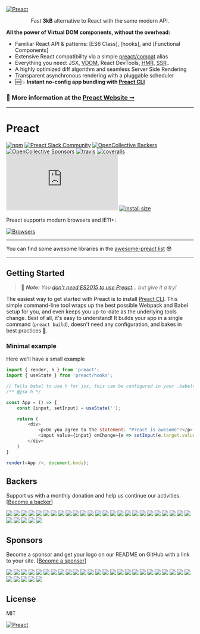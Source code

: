 <p align="center">
<a href="https://preactjs.com" target="_blank">
	
![Preact](https://raw.githubusercontent.com/preactjs/preact/8b0bcc927995c188eca83cba30fbc83491cc0b2f/logo.svg?sanitize=true "Preact")

</a>
</p>
<p align="center">Fast <b>3kB</b> alternative to React with the same modern API.</p>

**All the power of Virtual DOM components, without the overhead:**

- Familiar React API & patterns: [ES6 Class], [hooks], and [Functional Components]
- Extensive React compatibility via a simple [preact/compat] alias
- Everything you need: JSX, <abbr title="Virtual DOM">VDOM</abbr>, React DevTools, <abbr title="Hot Module Replacement">HMR</abbr>, <abbr title="Server-Side Rendering">SSR</abbr>..
- A highly optimized diff algorithm and seamless Server Side Rendering
- Transparent asynchronous rendering with a pluggable scheduler
- 🆕💥 **Instant no-config app bundling with [Preact CLI](https://github.com/preactjs/preact-cli)**

### 💁 More information at the [Preact Website ➞](https://preactjs.com)


---

# Preact

[![npm](https://img.shields.io/npm/v/preact.svg)](http://npm.im/preact)
[![Preact Slack Community](https://preact-slack.now.sh/badge.svg)](https://preact-slack.now.sh)
[![OpenCollective Backers](https://opencollective.com/preact/backers/badge.svg)](#backers)
[![OpenCollective Sponsors](https://opencollective.com/preact/sponsors/badge.svg)](#sponsors)
[![travis](https://travis-ci.org/preactjs/preact.svg?branch=master)](https://travis-ci.org/preactjs/preact)
[![coveralls](https://img.shields.io/coveralls/preactjs/preact/master.svg)](https://coveralls.io/github/preactjs/preact)
[![gzip size](http://img.badgesize.io/https://unpkg.com/preact/dist/preact.min.js?compression=gzip)](https://unpkg.com/preact/dist/preact.min.js)
[![install size](https://packagephobia.now.sh/badge?p=preact)](https://packagephobia.now.sh/result?p=preact)

Preact supports modern browsers and IE11+:

[![Browsers](https://saucelabs.com/browser-matrix/preact.svg)](https://saucelabs.com/u/preact)


---

You can find some awesome libraries in the [awesome-preact list](https://github.com/ooade/awesome-preact) :sunglasses:

---

## Getting Started

> 💁 _**Note:** You [don't need ES2015 to use Preact](https://github.com/developit/preact-in-es3)... but give it a try!_

The easiest way to get started with Preact is to install [Preact CLI](https://github.com/preactjs/preact-cli). This simple command-line tool wraps up the best possible Webpack and Babel setup for you, and even keeps you up-to-date as the underlying tools change. Best of all, it's easy to understand! It builds your app in a single command (`preact build`), doesn't need any configuration, and bakes in best practices 🙌.

### Minimal example

Here we'll have a small example

```js
import { render, h } from 'preact';
import { useState } from 'preact/hooks';

// Tells babel to use h for jsx, this can be configured in your .babelrc (https://babeljs.io/docs/en/babel-plugin-transform-react-jsx#usage)
/** @jsx h */

const App = () => {
	const [input, setInput] = useState('');

	return (
		<div>
			<p>Do you agree to the statement: "Preact is awesome"?</p>
			<input value={input} onChange={e => setInput(e.target.value)} />
		</div>
	)
}

render(<App />, document.body);
```

## Backers
Support us with a monthly donation and help us continue our activities. [[Become a backer](https://opencollective.com/preact#backer)]

<a href="https://opencollective.com/preact/backer/0/website" target="_blank"><img src="https://opencollective.com/preact/backer/0/avatar.svg"></a>
<a href="https://opencollective.com/preact/backer/1/website" target="_blank"><img src="https://opencollective.com/preact/backer/1/avatar.svg"></a>
<a href="https://opencollective.com/preact/backer/2/website" target="_blank"><img src="https://opencollective.com/preact/backer/2/avatar.svg"></a>
<a href="https://opencollective.com/preact/backer/3/website" target="_blank"><img src="https://opencollective.com/preact/backer/3/avatar.svg"></a>
<a href="https://opencollective.com/preact/backer/4/website" target="_blank"><img src="https://opencollective.com/preact/backer/4/avatar.svg"></a>
<a href="https://opencollective.com/preact/backer/5/website" target="_blank"><img src="https://opencollective.com/preact/backer/5/avatar.svg"></a>
<a href="https://opencollective.com/preact/backer/6/website" target="_blank"><img src="https://opencollective.com/preact/backer/6/avatar.svg"></a>
<a href="https://opencollective.com/preact/backer/7/website" target="_blank"><img src="https://opencollective.com/preact/backer/7/avatar.svg"></a>
<a href="https://opencollective.com/preact/backer/8/website" target="_blank"><img src="https://opencollective.com/preact/backer/8/avatar.svg"></a>
<a href="https://opencollective.com/preact/backer/9/website" target="_blank"><img src="https://opencollective.com/preact/backer/9/avatar.svg"></a>
<a href="https://opencollective.com/preact/backer/10/website" target="_blank"><img src="https://opencollective.com/preact/backer/10/avatar.svg"></a>
<a href="https://opencollective.com/preact/backer/11/website" target="_blank"><img src="https://opencollective.com/preact/backer/11/avatar.svg"></a>
<a href="https://opencollective.com/preact/backer/12/website" target="_blank"><img src="https://opencollective.com/preact/backer/12/avatar.svg"></a>
<a href="https://opencollective.com/preact/backer/13/website" target="_blank"><img src="https://opencollective.com/preact/backer/13/avatar.svg"></a>
<a href="https://opencollective.com/preact/backer/14/website" target="_blank"><img src="https://opencollective.com/preact/backer/14/avatar.svg"></a>
<a href="https://opencollective.com/preact/backer/15/website" target="_blank"><img src="https://opencollective.com/preact/backer/15/avatar.svg"></a>
<a href="https://opencollective.com/preact/backer/16/website" target="_blank"><img src="https://opencollective.com/preact/backer/16/avatar.svg"></a>
<a href="https://opencollective.com/preact/backer/17/website" target="_blank"><img src="https://opencollective.com/preact/backer/17/avatar.svg"></a>
<a href="https://opencollective.com/preact/backer/18/website" target="_blank"><img src="https://opencollective.com/preact/backer/18/avatar.svg"></a>
<a href="https://opencollective.com/preact/backer/19/website" target="_blank"><img src="https://opencollective.com/preact/backer/19/avatar.svg"></a>
<a href="https://opencollective.com/preact/backer/20/website" target="_blank"><img src="https://opencollective.com/preact/backer/20/avatar.svg"></a>
<a href="https://opencollective.com/preact/backer/21/website" target="_blank"><img src="https://opencollective.com/preact/backer/21/avatar.svg"></a>
<a href="https://opencollective.com/preact/backer/22/website" target="_blank"><img src="https://opencollective.com/preact/backer/22/avatar.svg"></a>
<a href="https://opencollective.com/preact/backer/23/website" target="_blank"><img src="https://opencollective.com/preact/backer/23/avatar.svg"></a>
<a href="https://opencollective.com/preact/backer/24/website" target="_blank"><img src="https://opencollective.com/preact/backer/24/avatar.svg"></a>
<a href="https://opencollective.com/preact/backer/25/website" target="_blank"><img src="https://opencollective.com/preact/backer/25/avatar.svg"></a>
<a href="https://opencollective.com/preact/backer/26/website" target="_blank"><img src="https://opencollective.com/preact/backer/26/avatar.svg"></a>
<a href="https://opencollective.com/preact/backer/27/website" target="_blank"><img src="https://opencollective.com/preact/backer/27/avatar.svg"></a>
<a href="https://opencollective.com/preact/backer/28/website" target="_blank"><img src="https://opencollective.com/preact/backer/28/avatar.svg"></a>
<a href="https://opencollective.com/preact/backer/29/website" target="_blank"><img src="https://opencollective.com/preact/backer/29/avatar.svg"></a>


## Sponsors
Become a sponsor and get your logo on our README on GitHub with a link to your site. [[Become a sponsor](https://opencollective.com/preact#sponsor)]

<a href="https://opencollective.com/preact/sponsor/0/website" target="_blank"><img src="https://opencollective.com/preact/sponsor/0/avatar.svg"></a>
<a href="https://opencollective.com/preact/sponsor/1/website" target="_blank"><img src="https://opencollective.com/preact/sponsor/1/avatar.svg"></a>
<a href="https://opencollective.com/preact/sponsor/2/website" target="_blank"><img src="https://opencollective.com/preact/sponsor/2/avatar.svg"></a>
<a href="https://opencollective.com/preact/sponsor/3/website" target="_blank"><img src="https://opencollective.com/preact/sponsor/3/avatar.svg"></a>
<a href="https://opencollective.com/preact/sponsor/4/website" target="_blank"><img src="https://opencollective.com/preact/sponsor/4/avatar.svg"></a>
<a href="https://opencollective.com/preact/sponsor/5/website" target="_blank"><img src="https://opencollective.com/preact/sponsor/5/avatar.svg"></a>
<a href="https://opencollective.com/preact/sponsor/6/website" target="_blank"><img src="https://opencollective.com/preact/sponsor/6/avatar.svg"></a>
<a href="https://opencollective.com/preact/sponsor/7/website" target="_blank"><img src="https://opencollective.com/preact/sponsor/7/avatar.svg"></a>
<a href="https://opencollective.com/preact/sponsor/8/website" target="_blank"><img src="https://opencollective.com/preact/sponsor/8/avatar.svg"></a>
<a href="https://opencollective.com/preact/sponsor/9/website" target="_blank"><img src="https://opencollective.com/preact/sponsor/9/avatar.svg"></a>
<a href="https://opencollective.com/preact/sponsor/10/website" target="_blank"><img src="https://opencollective.com/preact/sponsor/10/avatar.svg"></a>
<a href="https://opencollective.com/preact/sponsor/11/website" target="_blank"><img src="https://opencollective.com/preact/sponsor/11/avatar.svg"></a>
<a href="https://opencollective.com/preact/sponsor/12/website" target="_blank"><img src="https://opencollective.com/preact/sponsor/12/avatar.svg"></a>
<a href="https://opencollective.com/preact/sponsor/13/website" target="_blank"><img src="https://opencollective.com/preact/sponsor/13/avatar.svg"></a>
<a href="https://opencollective.com/preact/sponsor/14/website" target="_blank"><img src="https://opencollective.com/preact/sponsor/14/avatar.svg"></a>
<a href="https://opencollective.com/preact/sponsor/15/website" target="_blank"><img src="https://opencollective.com/preact/sponsor/15/avatar.svg"></a>
<a href="https://opencollective.com/preact/sponsor/16/website" target="_blank"><img src="https://opencollective.com/preact/sponsor/16/avatar.svg"></a>
<a href="https://opencollective.com/preact/sponsor/17/website" target="_blank"><img src="https://opencollective.com/preact/sponsor/17/avatar.svg"></a>
<a href="https://opencollective.com/preact/sponsor/18/website" target="_blank"><img src="https://opencollective.com/preact/sponsor/18/avatar.svg"></a>
<a href="https://opencollective.com/preact/sponsor/19/website" target="_blank"><img src="https://opencollective.com/preact/sponsor/19/avatar.svg"></a>
<a href="https://opencollective.com/preact/sponsor/20/website" target="_blank"><img src="https://opencollective.com/preact/sponsor/20/avatar.svg"></a>
<a href="https://opencollective.com/preact/sponsor/21/website" target="_blank"><img src="https://opencollective.com/preact/sponsor/21/avatar.svg"></a>
<a href="https://opencollective.com/preact/sponsor/22/website" target="_blank"><img src="https://opencollective.com/preact/sponsor/22/avatar.svg"></a>
<a href="https://opencollective.com/preact/sponsor/23/website" target="_blank"><img src="https://opencollective.com/preact/sponsor/23/avatar.svg"></a>
<a href="https://opencollective.com/preact/sponsor/24/website" target="_blank"><img src="https://opencollective.com/preact/sponsor/24/avatar.svg"></a>
<a href="https://opencollective.com/preact/sponsor/25/website" target="_blank"><img src="https://opencollective.com/preact/sponsor/25/avatar.svg"></a>
<a href="https://opencollective.com/preact/sponsor/26/website" target="_blank"><img src="https://opencollective.com/preact/sponsor/26/avatar.svg"></a>
<a href="https://opencollective.com/preact/sponsor/27/website" target="_blank"><img src="https://opencollective.com/preact/sponsor/27/avatar.svg"></a>
<a href="https://opencollective.com/preact/sponsor/28/website" target="_blank"><img src="https://opencollective.com/preact/sponsor/28/avatar.svg"></a>
<a href="https://opencollective.com/preact/sponsor/29/website" target="_blank"><img src="https://opencollective.com/preact/sponsor/29/avatar.svg"></a>

## License

MIT



[![Preact](http://i.imgur.com/YqCHvEW.gif)](https://preactjs.com)


[preact/compat]: https://github.com/preactjs/preact/tree/master/compat
[hyperscript]: https://github.com/dominictarr/hyperscript
